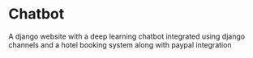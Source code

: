 # Chatbot
A django website with a deep learning chatbot integrated using django channels and a hotel booking system along with paypal integration

